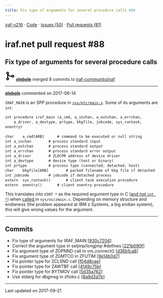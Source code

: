 ```yaml
---
title: Fix type of arguments for several procedure calls #88
---
```


[iraf-v216](/iraf-v216) · [Code](https://github.com/iraf-community/iraf/tree/iraf-v216) · [Issues (50)](/iraf-v216/issues) · [Pull requests (81)](/iraf-v216/issues/pulls)

# iraf.net pull request #88
## Fix type of arguments for several procedure calls
![merge](git-merge.svg) **[olebole](https://github.com/olebole)** merged 8 commits to [iraf-community/iraf](https://github.com/iraf-community/iraf/)

- - - -

**[olebole](https://github.com/olebole)** commented on 2017-06-14

`IRAF_MAIN` is an SPP procedure in [`sys/etc/main.x`](https://github.com/iraf-community/iraf/blob/9590f45760a4791f3305407fb51c87f1282b32be/sys/etc/main.x#L126-L139). Some of its arguments are `int`:  
  
```  
int procedure iraf_main (a_cmd, a_inchan, a_outchan, a_errchan,  
	a_driver, a_devtype, prtype, bkgfile, jobcode, sys_runtask, onentry)  
  
char	a_cmd[ARB]		# command to be executed or null string  
int	a_inchan		# process standard input  
int	a_outchan		# process standard output  
int	a_errchan		# process standard error output  
int	a_driver		# ZLOCPR address of device driver  
int	a_devtype		# device type (text or binary)  
int	prtype			# process type (connected, detached, host)  
char	bkgfile[ARB]		# packed filename of bkg file if detached  
int	jobcode			# jobcode if detached process  
extern	sys_runtask()		# client task execution procedure  
extern	onentry()		# client onentry procedure  
```  
  
This translates into `XINT *` as the required argument type in C ([and not `int *`](https://github.com/iraf-community/iraf/blob/9590f45760a4791f3305407fb51c87f1282b32be/unix/os/zmain.c#L30-L32)) when [called ](https://github.com/iraf-community/iraf/blob/9590f45760a4791f3305407fb51c87f1282b32be/unix/os/zmain.c#L192-L193)in `sys/os/zmain.c`. Depending on memory structure and endianess (the problem appeared at IBM z Systems, a big endian system), this will give wrong values for the argument.
- - - -

## Commits

* Fix type of arguments for IRAF_MAIN [[930c7204](https://github.com/iraf-community/iraf/commit/930c7204bbbed413ba3c959cd26ab4713a37937e)]
* Correct the argument type in setjmp/longjmp #defines [[221b090f](https://github.com/iraf-community/iraf/commit/221b090fe58b1824190bf7939efaf9f25fbb931e)]
* Fix argument type of ZOPNND call in vm_connect() [[d36b1ca8](https://github.com/iraf-community/iraf/commit/d36b1ca8816df7f421f995f65d0389137031de1a)]
* Fix argument type of ZGMTCO in ZFUTIM [[9e14b0d7](https://github.com/iraf-community/iraf/commit/9e14b0d78dea94e5405e7399464f10ce08767409)]
* Fix pointer type for ZCLSND call [[f04d8cae](https://github.com/iraf-community/iraf/commit/f04d8cae536a64afdb145807d8d7da1c2d68e30b)]
* Fix pointer type for ZAWTBF call [[4149c75b](https://github.com/iraf-community/iraf/commit/4149c75ba09c62f94dfea73a079822dbfb470562)]
* Fix pointer type for BYTMOV call [[5d35a762](https://github.com/iraf-community/iraf/commit/5d35a7621e009cb0b33ae88921b151a305592d56)]
* Use stdarg for dbgmsg in zfioks.c [[8a9d2d7b](https://github.com/iraf-community/iraf/commit/8a9d2d7b9a5ab7dcc9dd7c483af977fa09788483)]

- - - -

Last updated on 2017-09-21
